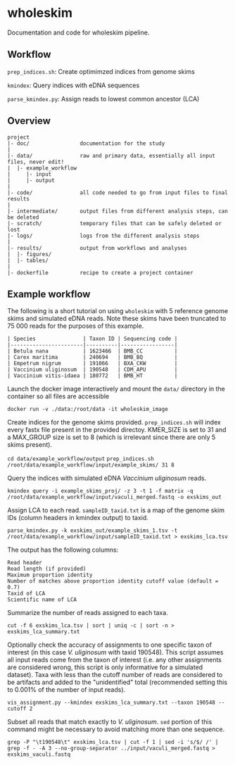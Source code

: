 # wholeskim

Documentation and code for wholeskim pipeline.

## Workflow

`prep_indices.sh`: Create optimimzed indices from genome skims

`kmindex`: Query indices with eDNA sequences

`parse_kmindex.py`: Assign reads to lowest common ancestor (LCA)

## Overview

```
project
|- doc/                documentation for the study
|
|- data/               raw and primary data, essentially all input files, never edit!
|  |- example_workflow
|     |- input
|     |- output
|
|- code/               all code needed to go from input files to final results
|
|- intermediate/       output files from different analysis steps, can be deleted
|- scratch/            temporary files that can be safely deleted or lost
|- logs/               logs from the different analysis steps
|
|- results/            output from workflows and analyses
|  |- figures/
|  |- tables/
|
|- dockerfile          recipe to create a project container
```

## Example workflow

The following is a short tutorial on using `wholeskim` with 5 reference genome skims and simulated eDNA reads. Note these skims have been truncated to 75 000 reads for the purposes of this example.

```
| Species               | Taxon ID | Sequencing code |
|-----------------------|----------|-----------------|
| Betula nana           | 1623466  | BMB_CC          |
| Carex maritima        | 240694   | BMB_BQ          |
| Empetrum nigrum       | 191066   | BXA_CKW         |
| Vaccinium uliginosum  | 190548   | CDM_APU         |
| Vaccinium vitis-idaea | 180772   | BMB_HT          |
```

Launch the docker image interactively and mount the `data/` directory in the container so all files are accessible

`docker run -v ./data:/root/data -it wholeskim_image`

Create indices for the genome skims provided. `prep_indices.sh` will index every fastx file present in the provided directoy. KMER_SIZE is set to 31 and a MAX_GROUP size is set to 8 (which is irrelevant since there are only 5 skims present).

`cd data/example_workflow/output`
`prep_indices.sh /root/data/example_workflow/input/example_skims/ 31 8`

Query the indices with simulated eDNA *Vaccinium uliginosum* reads.

`kmindex query -i example_skims_proj/ -z 3 -t 1 -f matrix -q /root/data/example_workflow/input/vaculi_merged.fastq -o exskims_out`

Assign LCA to each read. `sampleID_taxid.txt` is a map of the genome skim IDs (column headers in kmindex output) to taxid.

`parse_kmindex.py -k exskims_out/example_skims_1.tsv -t /root/data/example_workflow/input/sampleID_taxid.txt > exskims_lca.tsv`

The output has the following columns:

```
Read header
Read length (if provided)
Maximum proportion identity
Number of matches above proportion identity cutoff value (default = 0.7)
Taxid of LCA
Scientific name of LCA
```

Summarize the number of reads assigned to each taxa.

`cut -f 6 exskims_lca.tsv | sort | uniq -c | sort -n > exskims_lca_summary.txt`

Optionally check the accuracy of assignments to one specific taxon of interest (in this case *V. uliginosum* with taxid 190548). This script assumes all input reads come from the taxon of interest (i.e. any other assignments are considered wrong, this script is only informative for a simulated dataset). Taxa with less than the cutoff number of reads are considered to be artifacts and added to the "unidentified" total (recommended setting this to 0.001% of the number of input reads).

`vis_assignment.py --kmindex exskims_lca_summary.txt --taxon 190548 --cutoff 2`

Subset all reads that match exactly to *V. uliginosum*. `sed` portion of this command might be necessary to avoid matching more than one sequence. 

`grep -P "\t190548\t" exskims_lca.tsv | cut -f 1 | sed -i 's/$/ /' | grep -f - -A 3 --no-group-separator ../input/vaculi_merged.fastq > exskims_vaculi.fastq`